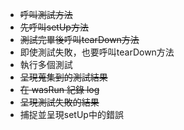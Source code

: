 - ~~呼叫測試方法~~ 
- ~~先呼叫setUp方法~~ 
- ~~測試完畢後呼叫tearDown方法~~  
- 即使測試失敗，也要呼叫tearDown方法  
- 執行多個測試  
- ~~呈現蒐集到的測試結果~~  
- ~~在 wasRun 紀錄 log~~
- ~~呈現測試失敗的結果~~
- 捕捉並呈現setUp中的錯誤